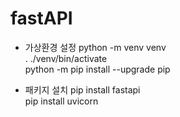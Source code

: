# fastAPI
* 가상환경 설정
  python -m venv venv\
  . ./venv/bin/activate\
  python -m pip install --upgrade pip
  
* 패키지 설치
  pip install fastapi\
  pip install uvicorn
